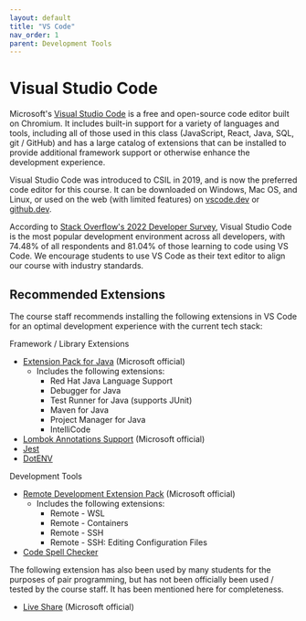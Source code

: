 ```yaml
---
layout: default
title: "VS Code"
nav_order: 1
parent: Development Tools
---
```


# Visual Studio Code

Microsoft's [Visual Studio Code](https://code.visualstudio.com/) is a free and open-source code editor built on Chromium. It includes built-in support for a variety of languages and tools, including all of those used in this class (JavaScript, React, Java, SQL, git / GitHub) and has a large catalog of extensions that can be installed to provide additional framework support or otherwise enhance the development experience.

Visual Studio Code was introduced to CSIL in 2019, and is now the preferred code editor for this course. It can be downloaded on Windows, Mac OS, and Linux, or used on the web (with limited features) on [vscode.dev](https://vscode.dev/) or [github.dev](https://github.dev/).

According to [Stack Overflow's 2022 Developer Survey](https://survey.stackoverflow.co/2022/#most-popular-technologies-new-collab-tools-learn), Visual Studio Code is the most popular development environment across all developers, with 74.48% of all respondents and 81.04% of those learning to code using VS Code. We encourage students to use VS Code as their text editor to align our course with industry standards.

## Recommended Extensions

The course staff recommends installing the following extensions in VS Code for an optimal development experience with the current tech stack:

Framework / Library Extensions

* [Extension Pack for Java](https://marketplace.visualstudio.com/items?itemName=vscjava.vscode-java-pack) (Microsoft official)
  * Includes the following extensions:
    * Red Hat Java Language Support
    * Debugger for Java
    * Test Runner for Java (supports JUnit)
    * Maven for Java
    * Project Manager for Java
    * IntelliCode
* [Lombok Annotations Support](https://marketplace.visualstudio.com/items?itemName=vscjava.vscode-lombok) (Microsoft official)
* [Jest](https://marketplace.visualstudio.com/items?itemName=Orta.vscode-jest)
* [DotENV](https://marketplace.visualstudio.com/items?itemName=mikestead.dotenv)

Development Tools

* [Remote Development Extension Pack](https://marketplace.visualstudio.com/items?itemName=ms-vscode-remote.vscode-remote-extensionpack)  (Microsoft official)
  * Includes the following extensions:
    * Remote - WSL
    * Remote - Containers
    * Remote - SSH
    * Remote - SSH: Editing Configuration Files
* [Code Spell Checker](https://marketplace.visualstudio.com/items?itemName=streetsidesoftware.code-spell-checker)

The following extension has also been used by many students for the purposes of pair programming, but has not been officially been used / tested by the course staff. It has been mentioned here for completeness.

* [Live Share](https://marketplace.visualstudio.com/items?itemName=MS-vsliveshare.vsliveshare) (Microsoft official)
